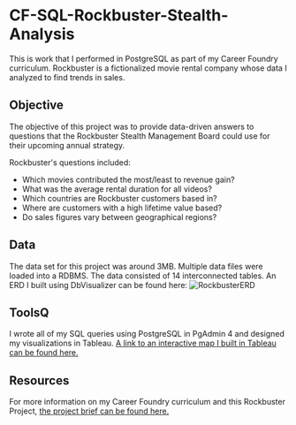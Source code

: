 # CF-SQL-Rockbuster-Stealth-Analysis
This is work that I performed in PostgreSQL as part of my Career Foundry curriculum. Rockbuster is a fictionalized movie rental company whose data I analyzed to find trends in sales.

## Objective
The objective of this project was to provide data-driven answers to questions that the Rockbuster Stealth Management Board could use for their upcoming annual strategy. 

Rockbuster's questions included:
- Which movies contributed the most/least to revenue gain?
- What was the average rental duration for all videos?
- Which countries are Rockbuster customers based in?
- Where are customers with a high lifetime value based?
- Do sales figures vary between geographical regions?
  
## Data
The data set for this project was around 3MB. Multiple data files were loaded into a RDBMS. The data consisted of 14 interconnected tables. An ERD I built using DbVisualizer can be found here:
![RockbusterERD](https://github.com/user-attachments/assets/293f1d8a-623d-440f-8e68-61a6166cd3ed)

## ToolsQ
I wrote all of my SQL queries using PostgreSQL in PgAdmin 4 and designed my visualizations in Tableau. [A link to an interactive map I built in Tableau can be found here.](https://public.tableau.com/views/RockbusterMap_17192522289990/Map?:language=en-US&:sid=&:redirect=auth&:display_count=n&:origin=viz_share_link)

## Resources
For more information on my Career Foundry curriculum and this Rockbuster Project, [the project brief can be found here.](https://github.com/user-attachments/files/16854356/A3_Data_Project_Brief.pdf)
